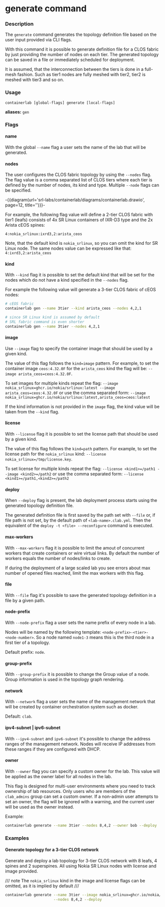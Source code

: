 # generate command

### Description

The `generate` command generates the topology definition file based on the user input provided via CLI flags.

With this command it is possible to generate definition file for a CLOS fabric by just providing the number of nodes on each tier. The generated topology can be saved in a file or immediately scheduled for deployment.

It is assumed, that the interconnection between the tiers is done in a full-mesh fashion. Such as tier1 nodes are fully meshed with tier2, tier2 is meshed with tier3 and so on.

### Usage

`containerlab [global-flags] generate [local-flags]`

**aliases:** `gen`

### Flags

#### name

With the global `--name` flag a user sets the name of the lab that will be generated.

#### nodes

The user configures the CLOS fabric topology by using the `--nodes` flag. The flag value is a comma separated list of CLOS tiers where each tier is defined by the number of nodes, its kind and type. Multiple `--node` flags can be specified.

-{{diagram(url='srl-labs/containerlab/diagrams/containerlab.drawio', page=12, title='')}}-

<script type="text/javascript" src="https://viewer.diagrams.net/js/viewer-static.min.js" async></script>

For example, the following flag value will define a 2-tier CLOS fabric with tier1 (leafs) consists of 4x SR Linux containers of IXR-D3 type and the 2x Arista cEOS spines:

```
4:nokia_srlinux:ixrd3,2:arista_ceos
```

Note, that the default kind is `nokia_srlinux`, so you can omit the kind for SR Linux node. The same nodes value can be expressed like that: `4:ixrd3,2:arista_ceos`

#### kind

With `--kind` flag it is possible to set the default kind that will be set for the nodes which do not have a kind specified in the `--nodes` flag.

For example the following value will generate a 3-tier CLOS fabric of cEOS nodes:

```bash
# cEOS fabric
containerlab gen --name 3tier --kind arista_ceos --nodes 4,2,1

# since SR Linux kind is assumed by default
# SRL fabric command is even shorter
containerlab gen --name 3tier --nodes 4,2,1
```

#### image

Use `--image` flag to specify the container image that should be used by a given kind.

The value of this flag follows the `kind=image` pattern. For example, to set the container image `ceos:4.32.0F` for the `arista_ceos` kind the flag will be: `--image arista_ceos=ceos:4.32.0F`.

To set images for multiple kinds repeat the flag: `--image nokia_srlinux=ghcr.io/nokia/srlinux:latest --image arista_ceos=ceos:4.32.0F` or use the comma separated form: `--image nokia_srlinux=ghcr.io/nokia/srlinux:latest,arista_ceos=ceos:latest`

If the kind information is not provided in the `image` flag, the kind value will be taken from the `--kind` flag.

#### license

With `--license` flag it is possible to set the license path that should be used by a given kind.

The value of this flag follows the `kind=path` pattern. For example, to set the license path for the `nokia_srlinux` kind: `--license nokia_srlinux=/tmp/license.key`.

To set license for multiple kinds repeat the flag: `--license <kind1>=/path1 --image <kind2>=/path2` or use the comma separated form: `--license <kind1>=/path1,<kind2>=/path2`

#### deploy

When `--deploy` flag is present, the lab deployment process starts using the generated topology definition file.

The generated definition file is first saved by the path set with `--file` or, if file path is not set, by the default path of `<lab-name>.clab.yml`. Then the equivalent of the `deploy -t <file> --reconfigure` command is executed.

#### max-workers

With `--max-workers` flag it is possible to limit the amout of concurrent workers that create containers or wire virtual links. By default the number of workers equals the number of nodes/links to create.

If during the deployment of a large scaled lab you see errors about max number of opened files reached, limit the max workers with this flag.

#### file

With `--file` flag it's possible to save the generated topology definition in a file by a given path.

#### node-prefix

With `--node-prefix` flag a user sets the name prefix of every node in a lab.

Nodes will be named by the following template: `<node-prefix>-<tier>-<node-number>`. So a node named `node1-3` means this is the third node in a first tier of a topology.

Default prefix: `node`.

#### group-prefix

With `--group-prefix` it is possible to change the Group value of a node. Group information is used in the topology graph rendering.

#### network

With `--network` flag a user sets the name of the management network that will be created by container orchestration system such as docker.

Default: `clab`.

#### ipv4-subnet | ipv6-subnet

With `--ipv4-subnet` and `ipv6-subnet` it's possible to change the address ranges of the management network. Nodes will receive IP addresses from these ranges if they are configured with DHCP.

#### owner

With `--owner` flag you can specify a custom owner for the lab. This value will be applied as the owner label for all nodes in the lab.

This flag is designed for multi-user environments where you need to track ownership of lab resources. Only users who are members of the `clab_admins` group can set a custom owner. If a non-admin user attempts to set an owner, the flag will be ignored with a warning, and the current user will be used as the owner instead.

Example:

```bash
containerlab generate --name 3tier --nodes 8,4,2 --owner bob --deploy
```

### Examples

#### Generate topology for a 3-tier CLOS network

Generate and deploy a lab topology for 3-tier CLOS network with 8 leafs, 4 spines and 2 superspines. All using Nokia SR Linux nodes with license and image provided.

/// note
The `nokia_srlinux` kind in the image and license flags can be omitted, as it is implied by default
///

```bash
containerlab generate --name 3tier --image nokia_srlinux=ghcr.io/nokia/srlinux:latest \
                      --nodes 8,4,2 --deploy
```
